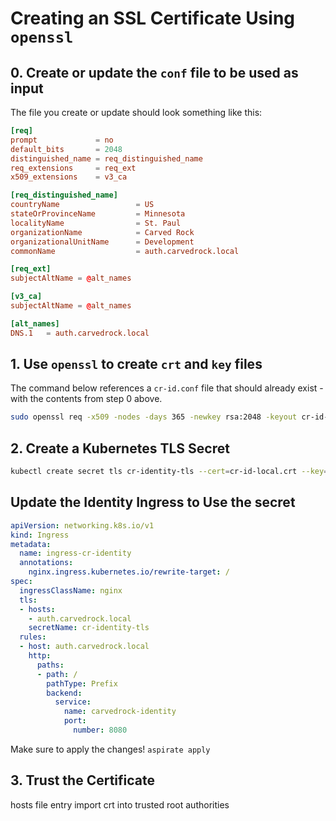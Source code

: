# Creating an SSL Certificate Using `openssl`

## 0. Create or update the `conf` file to be used as input

The file you create or update should look something like this:

```conf
[req]
prompt             = no
default_bits       = 2048
distinguished_name = req_distinguished_name
req_extensions     = req_ext
x509_extensions    = v3_ca

[req_distinguished_name]
countryName                 = US
stateOrProvinceName         = Minnesota
localityName                = St. Paul
organizationName            = Carved Rock
organizationalUnitName      = Development
commonName                  = auth.carvedrock.local

[req_ext]
subjectAltName = @alt_names

[v3_ca]
subjectAltName = @alt_names

[alt_names]
DNS.1   = auth.carvedrock.local
```

## 1. Use `openssl` to create `crt` and `key` files

The command below references a `cr-id.conf` file that should already exist - with the contents from step 0 above.

```bash
sudo openssl req -x509 -nodes -days 365 -newkey rsa:2048 -keyout cr-id-local.key -out cr-id-local.crt -config cr-id-local.conf
```

## 2. Create a Kubernetes TLS Secret

```bash
kubectl create secret tls cr-identity-tls --cert=cr-id-local.crt --key=cr-id-local.key -n kyt-app
```

## Update the Identity Ingress to Use the secret

```yaml
apiVersion: networking.k8s.io/v1
kind: Ingress
metadata:
  name: ingress-cr-identity
  annotations:
    nginx.ingress.kubernetes.io/rewrite-target: /
spec:
  ingressClassName: nginx
  tls: 
  - hosts:
    - auth.carvedrock.local
    secretName: cr-identity-tls 
  rules:
  - host: auth.carvedrock.local        
    http:
      paths:
      - path: /
        pathType: Prefix
        backend:
          service:
            name: carvedrock-identity
            port: 
              number: 8080
```

Make sure to apply the changes!  `aspirate apply`

## 3. Trust the Certificate

hosts file entry
import crt into trusted root authorities
